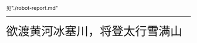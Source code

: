 见"./robot-report.md"

---

<span style="font-family: KaiTi; font-size: 32px;">欲渡黄河冰塞川，将登太行雪满山</span>


